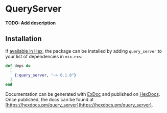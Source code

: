 # QueryServer

**TODO: Add description**

## Installation

If [available in Hex](https://hex.pm/docs/publish), the package can be installed
by adding `query_server` to your list of dependencies in `mix.exs`:

```elixir
def deps do
  [
    {:query_server, "~> 0.1.0"}
  ]
end
```

Documentation can be generated with [ExDoc](https://github.com/elixir-lang/ex_doc)
and published on [HexDocs](https://hexdocs.pm). Once published, the docs can
be found at [https://hexdocs.pm/query_server](https://hexdocs.pm/query_server).

